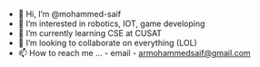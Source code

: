 - 👋 Hi, I’m @mohammed-saif
- 👀 I’m interested in robotics, IOT, game developing
- 🌱 I’m currently learning CSE at CUSAT
- 💞️ I’m looking to collaborate on everything (LOL)
- 📫 How to reach me ...
                   - email - armohammedsaif@gmail.com 


<!---
mohammed-saif/mohammed-saif is a ✨ special ✨ repository because its `README.md` (this file) appears on your GitHub profile.
You can click the Preview link to take a look at your changes.
--->
